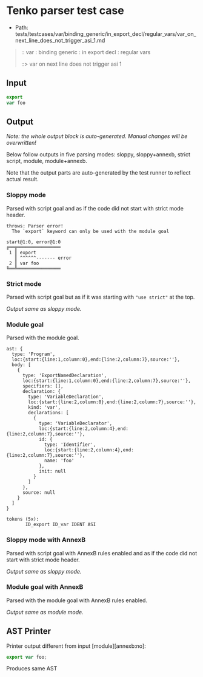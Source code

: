 # Tenko parser test case

- Path: tests/testcases/var/binding_generic/in_export_decl/regular_vars/var_on_next_line_does_not_trigger_asi_1.md

> :: var : binding generic : in export decl : regular vars
>
> ::> var on next line does not trigger asi 1

## Input

`````js
export
var foo
`````

## Output

_Note: the whole output block is auto-generated. Manual changes will be overwritten!_

Below follow outputs in five parsing modes: sloppy, sloppy+annexb, strict script, module, module+annexb.

Note that the output parts are auto-generated by the test runner to reflect actual result.

### Sloppy mode

Parsed with script goal and as if the code did not start with strict mode header.

`````
throws: Parser error!
  The `export` keyword can only be used with the module goal

start@1:0, error@1:0
╔══╦════════════════
 1 ║ export
   ║ ^^^^^^------- error
 2 ║ var foo
╚══╩════════════════

`````

### Strict mode

Parsed with script goal but as if it was starting with `"use strict"` at the top.

_Output same as sloppy mode._

### Module goal

Parsed with the module goal.

`````
ast: {
  type: 'Program',
  loc:{start:{line:1,column:0},end:{line:2,column:7},source:''},
  body: [
    {
      type: 'ExportNamedDeclaration',
      loc:{start:{line:1,column:0},end:{line:2,column:7},source:''},
      specifiers: [],
      declaration: {
        type: 'VariableDeclaration',
        loc:{start:{line:2,column:0},end:{line:2,column:7},source:''},
        kind: 'var',
        declarations: [
          {
            type: 'VariableDeclarator',
            loc:{start:{line:2,column:4},end:{line:2,column:7},source:''},
            id: {
              type: 'Identifier',
              loc:{start:{line:2,column:4},end:{line:2,column:7},source:''},
              name: 'foo'
            },
            init: null
          }
        ]
      },
      source: null
    }
  ]
}

tokens (5x):
       ID_export ID_var IDENT ASI
`````

### Sloppy mode with AnnexB

Parsed with script goal with AnnexB rules enabled and as if the code did not start with strict mode header.

_Output same as sloppy mode._

### Module goal with AnnexB

Parsed with the module goal with AnnexB rules enabled.

_Output same as module mode._

## AST Printer

Printer output different from input [module][annexb:no]:

````js
export var foo;
````

Produces same AST
